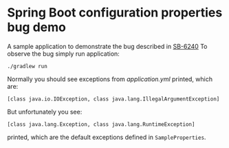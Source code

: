 # Spring Boot configuration properties bug demo
A sample application to demonstrate the bug described in [SB-6240](https://github.com/spring-projects/spring-boot/issues/6240)
To observe the bug simply run application:
```
./gradlew run
```
Normally you should see exceptions from _application.yml_ printed, which are:
```
[class java.io.IOException, class java.lang.IllegalArgumentException]
```
But unfortunately you see:
```
[class java.lang.Exception, class java.lang.RuntimeException]
```
printed, which are the default exceptions defined in `SampleProperties`.